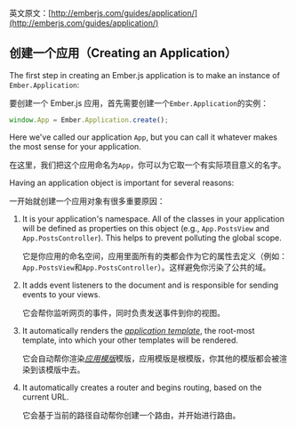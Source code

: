 英文原文：[http://emberjs.com/guides/application/](http://emberjs.com/guides/application/)

## 创建一个应用（Creating an Application）

The first step in creating an Ember.js application is to make an
instance of `Ember.Application`:

要创建一个 Ember.js 应用，首先需要创建一个`Ember.Application`的实例：

```javascript
window.App = Ember.Application.create();
```

Here we've called our application `App`, but you can call it whatever
makes the most sense for your application.

在这里，我们把这个应用命名为`App`，你可以为它取一个有实际项目意义的名字。

Having an application object is important for several reasons:

一开始就创建一个应用对象有很多重要原因：

1. It is your application's namespace. All of the classes in your application will
   be defined as properties on this object (e.g., `App.PostsView` and
   `App.PostsController`). This helps to prevent polluting the global scope.

   它是你应用的命名空间，应用里面所有的类都会作为它的属性去定义（例如：`App.PostsView`和`App.PostsController`）。这样避免你污染了公共的域。

2. It adds event listeners to the document and is responsible for
   sending events to your views.

   它会帮你监听网页的事件，同时负责发送事件到你的视图。

3. It automatically renders the [_application
   template_](application/the-application-template), the root-most
   template, into which your other templates will be rendered.

   它会自动帮你渲染[_应用模版_](application/the-application-template)模版，应用模版是根模版，你其他的模版都会被渲染到该模版中去。

4. It automatically creates a router and begins routing, based on the
   current URL.

   它会基于当前的路径自动帮你创建一个路由，并开始进行路由。
